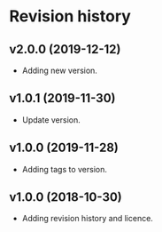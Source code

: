 Revision history
====================

v2.0.0 (2019-12-12)
--------------------
* Adding new version.



v1.0.1 (2019-11-30)
--------------------
* Update version.



v1.0.0 (2019-11-28)
--------------------
* Adding tags to version.



v1.0.0 (2018-10-30)
--------------------
* Adding revision history and licence.

